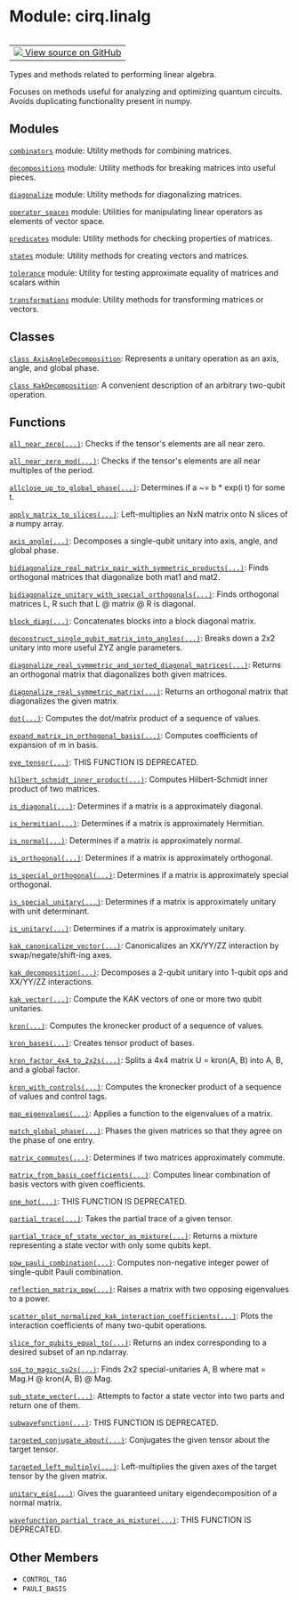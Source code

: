 <div itemscope itemtype="http://developers.google.com/ReferenceObject">
<meta itemprop="name" content="cirq.linalg" />
<meta itemprop="path" content="Stable" />
<meta itemprop="property" content="CONTROL_TAG"/>
<meta itemprop="property" content="PAULI_BASIS"/>
</div>

# Module: cirq.linalg

<!-- Insert buttons and diff -->

<table class="tfo-notebook-buttons tfo-api" align="left">

<td>
  <a target="_blank" href="https://github.com/quantumlib/cirq/tree/master/cirq/linalg/__init__.py">
    <img src="https://www.tensorflow.org/images/GitHub-Mark-32px.png" />
    View source on GitHub
  </a>
</td>
</table>



Types and methods related to performing linear algebra.


Focuses on methods useful for analyzing and optimizing quantum circuits.
Avoids duplicating functionality present in numpy.

## Modules

[`combinators`](../cirq/linalg/combinators.md) module: Utility methods for combining matrices.

[`decompositions`](../cirq/linalg/decompositions.md) module: Utility methods for breaking matrices into useful pieces.

[`diagonalize`](../cirq/linalg/diagonalize.md) module: Utility methods for diagonalizing matrices.

[`operator_spaces`](../cirq/linalg/operator_spaces.md) module: Utilities for manipulating linear operators as elements of vector space.

[`predicates`](../cirq/linalg/predicates.md) module: Utility methods for checking properties of matrices.

[`states`](../cirq/linalg/states.md) module: Utility methods for creating vectors and matrices.

[`tolerance`](../cirq/linalg/tolerance.md) module: Utility for testing approximate equality of matrices and scalars within

[`transformations`](../cirq/linalg/transformations.md) module: Utility methods for transforming matrices or vectors.

## Classes

[`class AxisAngleDecomposition`](../cirq/linalg/AxisAngleDecomposition.md): Represents a unitary operation as an axis, angle, and global phase.

[`class KakDecomposition`](../cirq/linalg/KakDecomposition.md): A convenient description of an arbitrary two-qubit operation.

## Functions

[`all_near_zero(...)`](../cirq/linalg/all_near_zero.md): Checks if the tensor's elements are all near zero.

[`all_near_zero_mod(...)`](../cirq/linalg/all_near_zero_mod.md): Checks if the tensor's elements are all near multiples of the period.

[`allclose_up_to_global_phase(...)`](../cirq/linalg/allclose_up_to_global_phase.md): Determines if a ~= b * exp(i t) for some t.

[`apply_matrix_to_slices(...)`](../cirq/linalg/apply_matrix_to_slices.md): Left-multiplies an NxN matrix onto N slices of a numpy array.

[`axis_angle(...)`](../cirq/linalg/axis_angle.md): Decomposes a single-qubit unitary into axis, angle, and global phase.

[`bidiagonalize_real_matrix_pair_with_symmetric_products(...)`](../cirq/linalg/bidiagonalize_real_matrix_pair_with_symmetric_products.md): Finds orthogonal matrices that diagonalize both mat1 and mat2.

[`bidiagonalize_unitary_with_special_orthogonals(...)`](../cirq/linalg/bidiagonalize_unitary_with_special_orthogonals.md): Finds orthogonal matrices L, R such that L @ matrix @ R is diagonal.

[`block_diag(...)`](../cirq/linalg/block_diag.md): Concatenates blocks into a block diagonal matrix.

[`deconstruct_single_qubit_matrix_into_angles(...)`](../cirq/linalg/deconstruct_single_qubit_matrix_into_angles.md): Breaks down a 2x2 unitary into more useful ZYZ angle parameters.

[`diagonalize_real_symmetric_and_sorted_diagonal_matrices(...)`](../cirq/linalg/diagonalize_real_symmetric_and_sorted_diagonal_matrices.md): Returns an orthogonal matrix that diagonalizes both given matrices.

[`diagonalize_real_symmetric_matrix(...)`](../cirq/linalg/diagonalize_real_symmetric_matrix.md): Returns an orthogonal matrix that diagonalizes the given matrix.

[`dot(...)`](../cirq/linalg/dot.md): Computes the dot/matrix product of a sequence of values.

[`expand_matrix_in_orthogonal_basis(...)`](../cirq/linalg/expand_matrix_in_orthogonal_basis.md): Computes coefficients of expansion of m in basis.

[`eye_tensor(...)`](../cirq/linalg/eye_tensor.md): THIS FUNCTION IS DEPRECATED.

[`hilbert_schmidt_inner_product(...)`](../cirq/linalg/hilbert_schmidt_inner_product.md): Computes Hilbert-Schmidt inner product of two matrices.

[`is_diagonal(...)`](../cirq/linalg/is_diagonal.md): Determines if a matrix is a approximately diagonal.

[`is_hermitian(...)`](../cirq/linalg/is_hermitian.md): Determines if a matrix is approximately Hermitian.

[`is_normal(...)`](../cirq/linalg/is_normal.md): Determines if a matrix is approximately normal.

[`is_orthogonal(...)`](../cirq/linalg/is_orthogonal.md): Determines if a matrix is approximately orthogonal.

[`is_special_orthogonal(...)`](../cirq/linalg/is_special_orthogonal.md): Determines if a matrix is approximately special orthogonal.

[`is_special_unitary(...)`](../cirq/linalg/is_special_unitary.md): Determines if a matrix is approximately unitary with unit determinant.

[`is_unitary(...)`](../cirq/linalg/is_unitary.md): Determines if a matrix is approximately unitary.

[`kak_canonicalize_vector(...)`](../cirq/linalg/kak_canonicalize_vector.md): Canonicalizes an XX/YY/ZZ interaction by swap/negate/shift-ing axes.

[`kak_decomposition(...)`](../cirq/linalg/kak_decomposition.md): Decomposes a 2-qubit unitary into 1-qubit ops and XX/YY/ZZ interactions.

[`kak_vector(...)`](../cirq/linalg/kak_vector.md): Compute the KAK vectors of one or more two qubit unitaries.

[`kron(...)`](../cirq/linalg/kron.md): Computes the kronecker product of a sequence of values.

[`kron_bases(...)`](../cirq/linalg/kron_bases.md): Creates tensor product of bases.

[`kron_factor_4x4_to_2x2s(...)`](../cirq/linalg/kron_factor_4x4_to_2x2s.md): Splits a 4x4 matrix U = kron(A, B) into A, B, and a global factor.

[`kron_with_controls(...)`](../cirq/linalg/kron_with_controls.md): Computes the kronecker product of a sequence of values and control tags.

[`map_eigenvalues(...)`](../cirq/linalg/map_eigenvalues.md): Applies a function to the eigenvalues of a matrix.

[`match_global_phase(...)`](../cirq/linalg/match_global_phase.md): Phases the given matrices so that they agree on the phase of one entry.

[`matrix_commutes(...)`](../cirq/linalg/matrix_commutes.md): Determines if two matrices approximately commute.

[`matrix_from_basis_coefficients(...)`](../cirq/linalg/matrix_from_basis_coefficients.md): Computes linear combination of basis vectors with given coefficients.

[`one_hot(...)`](../cirq/linalg/one_hot.md): THIS FUNCTION IS DEPRECATED.

[`partial_trace(...)`](../cirq/linalg/partial_trace.md): Takes the partial trace of a given tensor.

[`partial_trace_of_state_vector_as_mixture(...)`](../cirq/linalg/partial_trace_of_state_vector_as_mixture.md): Returns a mixture representing a state vector with only some qubits kept.

[`pow_pauli_combination(...)`](../cirq/linalg/pow_pauli_combination.md): Computes non-negative integer power of single-qubit Pauli combination.

[`reflection_matrix_pow(...)`](../cirq/linalg/reflection_matrix_pow.md): Raises a matrix with two opposing eigenvalues to a power.

[`scatter_plot_normalized_kak_interaction_coefficients(...)`](../cirq/linalg/scatter_plot_normalized_kak_interaction_coefficients.md): Plots the interaction coefficients of many two-qubit operations.

[`slice_for_qubits_equal_to(...)`](../cirq/linalg/slice_for_qubits_equal_to.md): Returns an index corresponding to a desired subset of an np.ndarray.

[`so4_to_magic_su2s(...)`](../cirq/linalg/so4_to_magic_su2s.md): Finds 2x2 special-unitaries A, B where mat = Mag.H @ kron(A, B) @ Mag.

[`sub_state_vector(...)`](../cirq/linalg/sub_state_vector.md): Attempts to factor a state vector into two parts and return one of them.

[`subwavefunction(...)`](../cirq/linalg/subwavefunction.md): THIS FUNCTION IS DEPRECATED.

[`targeted_conjugate_about(...)`](../cirq/linalg/targeted_conjugate_about.md): Conjugates the given tensor about the target tensor.

[`targeted_left_multiply(...)`](../cirq/linalg/targeted_left_multiply.md): Left-multiplies the given axes of the target tensor by the given matrix.

[`unitary_eig(...)`](../cirq/linalg/unitary_eig.md): Gives the guaranteed unitary eigendecomposition of a normal matrix.

[`wavefunction_partial_trace_as_mixture(...)`](../cirq/linalg/wavefunction_partial_trace_as_mixture.md): THIS FUNCTION IS DEPRECATED.

## Other Members

* `CONTROL_TAG` <a id="CONTROL_TAG"></a>
* `PAULI_BASIS` <a id="PAULI_BASIS"></a>
